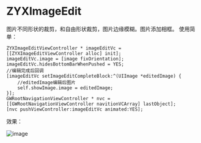 # ZYXImageEdit
图片不同形状的裁剪，和自由形状裁剪，图片边缘模糊。图片添加相框。
使用简单：

    ZYXImageEditViewController * imageEditVc = [[ZYXImageEditViewController alloc] init];
    imageEditVc.image = [image fixOrientation];
    imageEditVc.hidesBottomBarWhenPushed = YES;
    //编辑完成后回调
    [imageEditVc setImageEditCompleteBlock:^(UIImage *editedImage) {
        //editedImage编辑后图片
        self.showImage.image = editedImage;
    }];
    GWRootNavigationViewController * nvc = [[GWRootNavigationViewController navitionVCArray] lastObject];
    [nvc pushViewController:imageEditVc animated:YES];
    
效果：

![image](https://github.com/zhangYongXu/ZYXImageEdit/blob/master/Untitled.gif)
    
